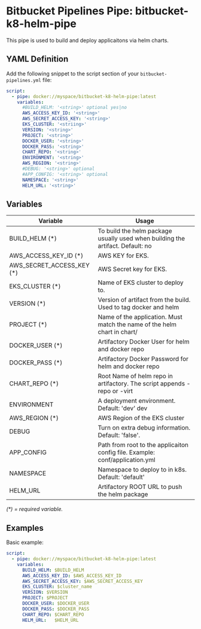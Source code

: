 # Bitbucket Pipelines Pipe: bitbucket-k8-helm-pipe

This pipe is used to build and deploy applicaitons via helm charts.

## YAML Definition

Add the following snippet to the script section of your `bitbucket-pipelines.yml` file:

```yaml
script:
  - pipe: docker://myspace/bitbucket-k8-helm-pipe:latest
    variables:
      #BUILD_HELM: '<string>' optional yes|no
      AWS_ACCESS_KEY_ID: '<string>'
      AWS_SECRET_ACCESS_KEY: '<string>'
      EKS_CLUSTER: '<striing>'
      VERSION: '<string>'
      PROJECT: '<string>'
      DOCKER_USER: '<string>'
      DOCKER_PASS: '<string>'
      CHART_REPO: '<string>'
      ENVIRONMENT: '<string>'
      AWS_REGION: '<string>'
      #DEBUG: '<string>' optional
      #APP_CONFIG: '<string>' optional
      NAMESPACE: '<string>' 
      HELM_URL: '<string>'
```
## Variables

| Variable              | Usage                                                                                       |
| ------------------------- | --------------------------------------------------------------------------------------- |
| BUILD_HELM (*)            | To build the helm package usually used when building the artifact. Default: no          |
| AWS_ACCESS_KEY_ID (*)     | AWS KEY for EKS.                                                                        |
| AWS_SECRET_ACCESS_KEY (*) | AWS Secret key for EKS.                                                                 |
| EKS_CLUSTER (*)           | Name of EKS cluster to deploy to.                                                       |
| VERSION (*)               | Version of artifact from the build. Used to tag docker and helm                         |
| PROJECT (*)               | Name of the application. Must match the name of the helm chart in chart/<dir>           |
| DOCKER_USER (*)           | Artifactory Docker User for helm and docker repo                                        |
| DOCKER_PASS (*)           | Artifactory Docker Password for helm and docker repo                                    |
| CHART_REPO (*)            | Root Name of helm repo in artifactory. The script appends -repo or -virt                |                                    
| ENVIRONMENT               | A deployment environment. Default: 'dev' dev|qa|prod                                    |
| AWS_REGION (*)            | AWS Region of the EKS cluster                                                           |
| DEBUG                     | Turn on extra debug information. Default: 'false'.                                      |
| APP_CONFIG                | Path from root to the applicaiton config file. Example: conf/application.yml            |
| NAMESPACE                 | Namespace to deploy to in k8s. Default: 'default'                                       |
| HELM_URL                  | Artifactory ROOT URL to push the helm package                                           |

_(*) = required variable._

## Examples

Basic example:

```yaml
script:
  - pipe: docker://myspace/bitbucket-k8-helm-pipe:latest
    variables:
      BUILD_HELM: $BUILD_HELM
      AWS_ACCESS_KEY_ID: $AWS_ACCESS_KEY_ID
      AWS_SECRET_ACCESS_KEY: $AWS_SECRET_ACCESS_KEY
      EKS_CLUSTER: $cluster_name
      VERSION: $VERSION
      PROJECT: $PROJECT
      DOCKER_USER: $DOCKER_USER
      DOCKER_PASS: $DOCKER_PASS
      CHART_REPO: $CHART_REPO
      HELM_URL:   $HELM_URL
```
 